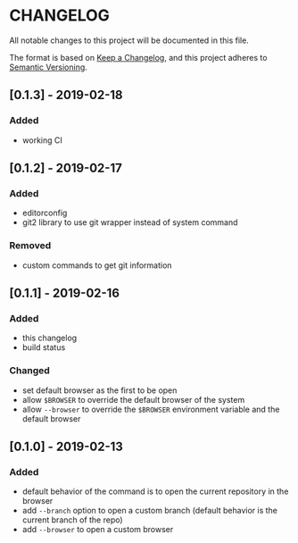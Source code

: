 # CHANGELOG

All notable changes to this project will be documented in this file.

The format is based on [Keep a Changelog](https://keepachangelog.com/en/1.0.0/),
and this project adheres to [Semantic Versioning](https://semver.org/spec/v2.0.0.html).

## [0.1.3] - 2019-02-18

### Added

-   working CI

## [0.1.2] - 2019-02-17

### Added

-   editorconfig
-   git2 library to use git wrapper instead of system command

### Removed

-   custom commands to get git information

## [0.1.1] - 2019-02-16

### Added

-   this changelog
-   build status

### Changed

-   set default browser as the first to be open
-   allow `$BROWSER` to override the default browser of the system
-   allow `--browser` to override the `$BROWSER` environment variable and the default browser

## [0.1.0] - 2019-02-13

### Added

-   default behavior of the command is to open the current repository in the browser
-   add `--branch` option to open a custom branch (default behavior is the current branch of the repo)
-   add `--browser` to open a custom browser
